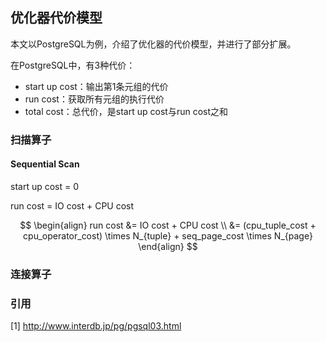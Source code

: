 ## 优化器代价模型

本文以PostgreSQL为例，介绍了优化器的代价模型，并进行了部分扩展。

在PostgreSQL中，有3种代价：

- start up cost：输出第1条元组的代价
- run cost：获取所有元组的执行代价
- total cost：总代价，是start up cost与run cost之和

### 扫描算子

#### Sequential Scan

start up cost = 0

run cost = IO cost + CPU cost

$$
\begin{align}
  run cost 
  &= IO cost + CPU cost \\
  &= (cpu_tuple_cost + cpu_operator_cost) \times N_{tuple} + seq_page_cost \times N_{page}
\end{align}
$$

### 连接算子

### 引用

[1] http://www.interdb.jp/pg/pgsql03.html

